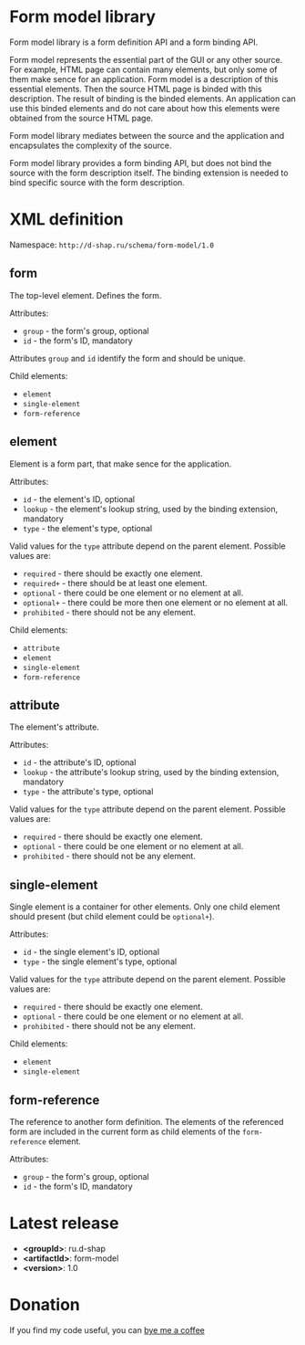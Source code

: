 # Form model library
Form model library is a form definition API and a form binding API.

Form model represents the essential part of the GUI or any other source.
For example, HTML page can contain many elements, but only some of them make sence for an application.
Form model is a description of this essential elements.
Then the source HTML page is binded with this description.
The result of binding is the binded elements.
An application can use this binded elements and do not care about how this elements were obtained from the source HTML page.

Form model library mediates between the source and the application and encapsulates the complexity of the source.

Form model library provides a form binding API, but does not bind the source with the form description itself.
The binding extension is needed to bind specific source with the form description.

# XML definition
Namespace: ```http://d-shap.ru/schema/form-model/1.0```

## form
The top-level element. Defines the form.

Attributes:
* ```group``` - the form's group, optional
* ```id``` - the form's ID, mandatory

Attributes ```group``` and ```id``` identify the form and should be unique.

Child elements:
* ```element```
* ```single-element```
* ```form-reference```

## element
Element is a form part, that make sence for the application.

Attributes:
* ```id``` - the element's ID, optional
* ```lookup``` - the element's lookup string, used by the binding extension, mandatory
* ```type``` - the element's type, optional

Valid values for the ```type``` attribute depend on the parent element.
Possible values are:
* ```required``` - there should be exactly one element.
* ```required+``` - there should be at least one element.
* ```optional``` - there could be one element or no element at all.
* ```optional+``` - there could be more then one element or no element at all.
* ```prohibited``` - there should not be any element.

Child elements:
* ```attribute```
* ```element```
* ```single-element```
* ```form-reference```

## attribute
The element's attribute.

Attributes:
* ```id``` - the attribute's ID, optional
* ```lookup``` - the attribute's lookup string, used by the binding extension, mandatory
* ```type``` - the attribute's type, optional

Valid values for the ```type``` attribute depend on the parent element.
Possible values are:
* ```required``` - there should be exactly one element.
* ```optional``` - there could be one element or no element at all.
* ```prohibited``` - there should not be any element.

## single-element
Single element is a container for other elements.
Only one child element should present (but child element could be ```optional+```).

Attributes:
* ```id``` - the single element's ID, optional
* ```type``` - the single element's type, optional

Valid values for the ```type``` attribute depend on the parent element.
Possible values are:
* ```required``` - there should be exactly one element.
* ```optional``` - there could be one element or no element at all.
* ```prohibited``` - there should not be any element.

Child elements:
* ```element```
* ```single-element```

## form-reference
The reference to another form definition.
The elements of the referenced form are included in the current form as child elements of the ```form-reference``` element.

Attributes:
* ```group``` - the form's group, optional
* ```id``` - the form's ID, mandatory

# Latest release
* **&lt;groupId&gt;**: ru.d-shap
* **&lt;artifactId&gt;**: form-model
* **&lt;version&gt;**: 1.0

# Donation
If you find my code useful, you can [bye me a coffee](https://www.paypal.me/dshapovalov)
